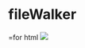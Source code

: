 # fileWalker
=for html <a href="https://travis-ci.org/bednarekpiotr/fileWalker"><img src="https://travis-ci.org/bednarekpiotr/fileWalker.svg?branch=master"></a>
